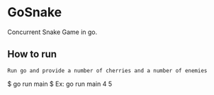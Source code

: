 # GoSnake

Concurrent Snake Game in go.

## How to run

```
Run go and provide a number of cherries and a number of enemies
```
$ go run main <cherries> <enemies>
$ Ex:  go run main 4 5
```